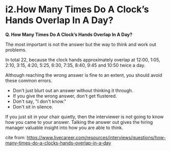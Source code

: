 # i2.How Many Times Do A Clock’s Hands Overlap In A Day?


**Q. How Many Times Do A Clock’s Hands Overlap In A Day?**

The most important is not the answer but the way to think and work out problems.

In total 22, because the clock hands approximately overlap at 12:00, 1:05, 2:10, 3:15, 4:20, 5:25, 6:30, 7:35, 8:40, 9:45 and 10:50 twice a day. 

Although reaching the wrong answer is fine to an extent, you should avoid these common errors.

- Don't just blurt out an answer without thinking it through.
- If you give the wrong answer, don't get flustered.
- Don't say, "I don't know."
- Don't sit in silence.

If you just sit in your chair quietly, then the interviewer is not going to know how you came to your answer. Talking the answer out gives the hiring manager valuable insight into how you are able to think.

cite from: https://www.livecareer.com/resources/interviews/questions/how-many-times-do-a-clocks-hands-overlap-in-a-day


